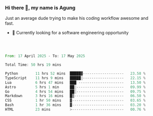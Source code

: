 ### Hi there 👋, my name is Agung
Just an average dude trying to make his coding workflow awesome and fast.

<!--
**agungfir98/agungfir98** is a ✨ _special_ ✨ repository because its `README.md` (this file) appears on your GitHub profile.
-->

- 🔭 Currently looking for a software engineering opportunity
<br/>
<br/>
<!--START_SECTION:waka-->

```rust
From: 17 April 2025 - To: 17 May 2025

Total Time: 50 hrs 19 mins

Python        11 hrs 52 mins  █████▓-------------------   23.58 %
TypeScript    11 hrs 9 mins   █████░-------------------   22.15 %
Lua           6 hrs 47 mins   ███ ---------------------   13.50 %
Astro         5 hrs 1 min     ██░----------------------   09.99 %
Go            4 hrs 54 mins   ██░----------------------   09.75 %
Markdown      3 hrs 16 mins   █▒-----------------------   06.50 %
CSS           1 hr 50 mins    ▓------------------------   03.65 %
Bash          1 hr 36 mins    ▓------------------------   03.20 %
HTML          23 mins         >------------------------   00.76 %
```

<!--END_SECTION:waka-->

